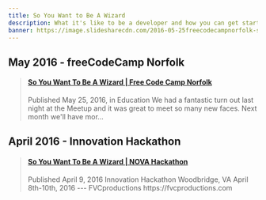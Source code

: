 ```yaml
---
title: So You Want to Be A Wizard
description: What it's like to be a developer and how you can get started.
banner: https://image.slidesharecdn.com/2016-05-25freecodecampnorfolk-soyouwanttobeawizard-171102222434/95/so-you-want-to-be-a-wizard-free-code-camp-norfolk-1-638.jpg?cb=1510969499
---
```


## May 2016 - freeCodeCamp Norfolk

<blockquote class="embedly-card"><h4><a href="https://www.slideshare.net/FVCproductions/2016-0525-free-code-camp-norfolk-so-you-want-to-be-a-wizard">So You Want To Be A Wizard | Free Code Camp Norfolk</a></h4><p>Published May 25, 2016, in Education We had a fantastic turn out last night at the Meetup and it was great to meet so many new faces. Next month we'll have mor...</p></blockquote>
<script async src="//cdn.embedly.com/widgets/platform.js" charset="UTF-8"></script>

## April 2016 - Innovation Hackathon

<blockquote class="embedly-card"><h4><a href="https://www.slideshare.net/FVCproductions/2016-0409-nova-hackathon-so-you-want-to-be-a-wizard">So You Want To Be A Wizard | NOVA Hackathon</a></h4><p>Published April 9, 2016 Innovation Hackathon Woodbridge, VA April 8th-10th, 2016 --- FVCproductions https://fvcproductions.com</p></blockquote>
<script async src="//cdn.embedly.com/widgets/platform.js" charset="UTF-8"></script>
